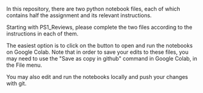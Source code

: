 In this repository, there are two python notebook files, each of which contains half the assignment and its relevant instructions.

Starting with PS1_Reviews, please complete the two files according to the instructions in each of them. 

The easiest option is to click on the button to open and run the notebooks on Google Colab. Note that in order to save your edits to these files, you may need to use the "Save as copy in github" command in Google Colab, in the File menu.

You may also edit and run the notebooks locally and push your changes with git.
